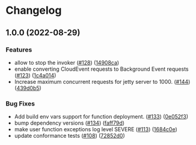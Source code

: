 # Changelog

## 1.0.0 (2022-08-29)


### Features

* allow to stop the invoker ([#128](https://github.com/anniefu/functions-framework-java/issues/128)) ([14908ca](https://github.com/anniefu/functions-framework-java/commit/14908caa9e5be824dfb74fff3a3234c4bce688e7))
* enable converting CloudEvent requests to Background Event requests ([#123](https://github.com/anniefu/functions-framework-java/issues/123)) ([1c4a014](https://github.com/anniefu/functions-framework-java/commit/1c4a01470cc4ee7b3de3c3d7ae4af24e47eb2810))
* Increase maximum concurrent requests for jetty server to 1000.  ([#144](https://github.com/anniefu/functions-framework-java/issues/144)) ([439d0b5](https://github.com/anniefu/functions-framework-java/commit/439d0b5d77b2f765e65d84e7d5f31399e547d004))


### Bug Fixes

* Add build env vars support for function deployment. ([#133](https://github.com/anniefu/functions-framework-java/issues/133)) ([0e052f3](https://github.com/anniefu/functions-framework-java/commit/0e052f376231192278061ec79bcf9d710ec310f4))
* bump dependency versions ([#134](https://github.com/anniefu/functions-framework-java/issues/134)) ([faff79d](https://github.com/anniefu/functions-framework-java/commit/faff79d16c6df178d66f0185fb78fba003e60745))
* make user function exceptions log level SEVERE ([#113](https://github.com/anniefu/functions-framework-java/issues/113)) ([1684c0e](https://github.com/anniefu/functions-framework-java/commit/1684c0ef55dc33f2c4c7f7514d99b0e7af75c44f))
* update conformance tests ([#108](https://github.com/anniefu/functions-framework-java/issues/108)) ([72852d0](https://github.com/anniefu/functions-framework-java/commit/72852d0f23cdaed48569245440dcd1533c8c7563))
